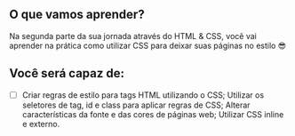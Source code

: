 ## O que vamos aprender?
Na segunda parte da sua jornada através do HTML & CSS, você vai aprender na prática como utilizar CSS para deixar suas páginas no estilo 😎

## Você será capaz de:
- [ ] Criar regras de estilo para tags HTML utilizando o CSS;
Utilizar os seletores de tag, id e class para aplicar regras de CSS;
Alterar características da fonte e das cores de páginas web;
Utilizar CSS inline e externo.
